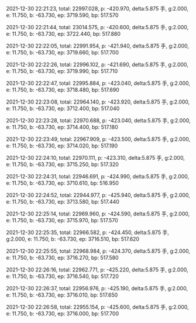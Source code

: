 2021-12-30 22:21:23, total: 22997.028, p: -420.970, delta:5.875 手, g:2.000, e: 11.750, b: -63.730, ep: 3719.590, bp: 517.570

2021-12-30 22:21:44, total: 23014.575, p: -420.600, delta:5.875 手, g:2.000, e: 11.750, b: -63.730, ep: 3722.440, bp: 517.880

2021-12-30 22:22:05, total: 22991.954, p: -421.940, delta:5.875 手, g:2.000, e: 11.750, b: -63.730, ep: 3719.660, bp: 517.700

2021-12-30 22:22:26, total: 22996.102, p: -421.690, delta:5.875 手, g:2.000, e: 11.750, b: -63.730, ep: 3719.990, bp: 517.710

2021-12-30 22:22:47, total: 22995.884, p: -423.040, delta:5.875 手, g:2.000, e: 11.750, b: -63.730, ep: 3718.480, bp: 517.690

2021-12-30 22:23:08, total: 22964.140, p: -423.920, delta:5.875 手, g:2.000, e: 11.750, b: -63.730, ep: 3712.400, bp: 517.040

2021-12-30 22:23:28, total: 22970.688, p: -423.040, delta:5.875 手, g:2.000, e: 11.750, b: -63.730, ep: 3714.400, bp: 517.180

2021-12-30 22:23:49, total: 22967.909, p: -423.500, delta:5.875 手, g:2.000, e: 11.750, b: -63.730, ep: 3714.020, bp: 517.190

2021-12-30 22:24:10, total: 22970.111, p: -423.310, delta:5.875 手, g:2.000, e: 11.750, b: -63.730, ep: 3715.250, bp: 517.320

2021-12-30 22:24:31, total: 22946.691, p: -424.990, delta:5.875 手, g:2.000, e: 11.750, b: -63.730, ep: 3710.610, bp: 516.950

2021-12-30 22:24:52, total: 22944.977, p: -425.940, delta:5.875 手, g:2.000, e: 11.750, b: -63.730, ep: 3713.580, bp: 517.440

2021-12-30 22:25:14, total: 22969.960, p: -424.590, delta:5.875 手, g:2.000, e: 11.750, b: -63.730, ep: 3715.970, bp: 517.570

2021-12-30 22:25:35, total: 22966.582, p: -424.450, delta:5.875 手, g:2.000, e: 11.750, b: -63.730, ep: 3716.510, bp: 517.620

2021-12-30 22:25:55, total: 22968.984, p: -424.370, delta:5.875 手, g:2.000, e: 11.750, b: -63.730, ep: 3716.270, bp: 517.580

2021-12-30 22:26:16, total: 22962.771, p: -425.220, delta:5.875 手, g:2.000, e: 11.750, b: -63.730, ep: 3716.540, bp: 517.720

2021-12-30 22:26:37, total: 22956.976, p: -425.190, delta:5.875 手, g:2.000, e: 11.750, b: -63.730, ep: 3716.010, bp: 517.650

2021-12-30 22:26:58, total: 22955.154, p: -425.600, delta:5.875 手, g:2.000, e: 11.750, b: -63.730, ep: 3716.000, bp: 517.700